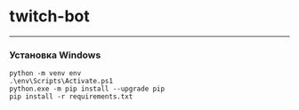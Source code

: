 # twitch-bot

---

### Установка Windows

    python -m venv env
    .\env\Scripts\Activate.ps1
    python.exe -m pip install --upgrade pip
    pip install -r requirements.txt
